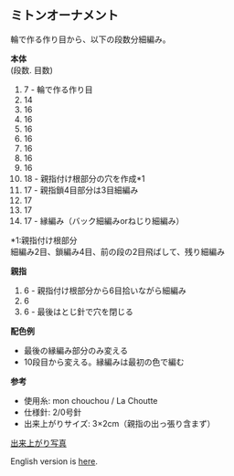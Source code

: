 ミトンオーナメント
---

輪で作る作り目から、以下の段数分細編み。

**本体**  
(段数. 目数)
1. 7 - 輪で作る作り目
1. 14
1. 16
1. 16
1. 16
1. 16
1. 16
1. 16
1. 16
1. 18 - 親指付け根部分の穴を作成*1
1. 17 - 親指鎖4目部分は3目細編み
1. 17
1. 17
1. 17 - 縁編み（バック細編みorねじり細編み）

*1:親指付け根部分  
細編み2目、鎖編み4目、前の段の2目飛ばして、残り細編み

**親指**
1. 6 - 親指付け根部分から6目拾いながら細編み
1. 6
1. 6 - 最後はとじ針で穴を閉じる

**配色例**
- 最後の縁編み部分のみ変える
- 10段目から変える。縁編みは最初の色で編む

**参考**
- 使用糸: mon chouchou / La Choutte
- 仕様針: 2/0号針
- 出来上がりサイズ: 3×2cm（親指の出っ張り含まず）

[出来上がり写真](https://www.instagram.com/p/BbQv8WiDDun/)


English version is [here](https://github.com/ayak00/crochet/blob/master/mitten_ornament_en.md).
